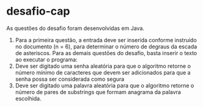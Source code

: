 # desafio-cap

As questões do desafio foram desenvolvidas em Java.
1. Para a primeira questão, a entrada deve ser inserida conforme instruído no documento (n = 6), para determinar o número de degraus da escada de asteriscos.
Para as demais questões do desafio, basta inserir o texto ao executar o programa:
  2. Deve ser digitado uma senha aleatória para que o algoritmo retorne o número mínimo de caracteres que devem ser adicionados para que a senha possa ser considerada como segura
  3. Deve ser digitado uma palavra aleatória para que o algoritmo retorne o número de pares de substrings que formam anagrama da palavra escolhida.
  
